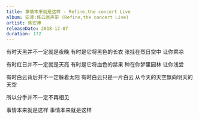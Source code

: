 ```yaml
---
title: 事情本来就是这样 - Refine,the concert Live
album: 安溥:炼云原声带 (Refine,the concert Live)
artist: 焦安溥
releaseDate: 2018-12-07
duration: 172
---
```

有时天黑并不一定就是夜晚
有时是它将黑色的长衣
张挂在烈日空中 让你乘凉

有时红日并不一定就是天亮
有时是它将血色的禁果
种在你梦里园林 让你浅尝

有时白云背后并不一定躲着太阳
有时白云只是一片白云
从今天的天空飘向明天的天空

所以分手并不一定不再相见

事情本来就是这样
事情本来就是这样